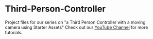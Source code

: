# Third-Person-Controller
Project files for our series on "a Third Person Controller with a moving camera using Starter Assets"   Check out our [YouTube Channel](https://www.youtube.com/c/gdtitans) for more tutorials.

